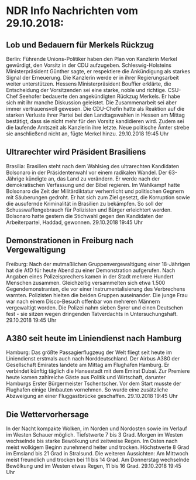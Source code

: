 # NDR Info Nachrichten vom 29.10.2018:


## Lob und Bedauern für Merkels Rückzug
Berlin: Führende Unions-Politiker haben den Plan von Kanzlerin Merkel gewürdigt, den Vorsitz in der CDU aufzugeben. Schleswig-Holsteins Ministerpräsident Günther sagte, er respektiere die Ankündigung als starkes Signal der Erneuerung. Die Kanzlerin werde er in ihrer Regierungsarbeit weiter unterstützen. Hessens Ministerpräsident Bouffier erklärte, die Entscheidung der Vorsitzenden sei eine starke, noble und richtige. CSU-Chef Seehofer bedauerte den angekündigten Rückzug Merkels. Er habe sich mit ihr manche Diskussion geleistet. Die Zusammenarbeit sei aber immer vertrauensvoll gewesen. Die CDU-Chefin hatte als Reaktion auf die starken Verluste ihrer Partei bei den Landtagswahlen in Hessen am Mittag bestätigt, dass sie nicht mehr für den Vorsitz kandidieren wird. Zudem sei die laufende Amtszeit als Kanzlerin ihre letzte. Neue politische Ämter strebe sie anschließend nicht an, fügte Merkel hinzu. 29.10.2018 19:45 Uhr 

## Ultrarechter wird Präsident Brasiliens
Brasilia:	Brasilien steht nach dem Wahlsieg des ultrarechten Kandidaten Bolsonaro in der Präsidentenwahl vor einem radikalen Wandel. Der 63-Jährige kündigte an, das Land zu verändern. Er werde nach der demokratischen Verfassung und der Bibel regieren. Im Wahlkampf hatte Bolsonaro die Zeit der Militärdiktatur verherrlicht und politischen Gegnern mit Säuberungen gedroht. Er hat sich zum Ziel gesetzt, die Korruption sowie die ausufernde Kriminalität in Brasilien zu bekämpfen. So soll der Schusswaffengebrauch für Polizisten und Bürger erleichtert werden. Bolsonaro hatte gestern die Stichwahl gegen den Kandidaten der Arbeiterpartei, Haddad, gewonnen. 29.10.2018 19:45 Uhr 

## Demonstrationen in Freiburg nach Vergewaltigung
Freiburg: Nach der mutmaßlichen Gruppenvergewaltigung einer 18-Jährigen hat die AfD für heute Abend zu einer Demonstration aufgerufen. Nach Angaben eines Polizeisprechers kamen in der Stadt mehrere Hundert Menschen zusammen. Gleichzeitig versammelten sich etwa 1.500 Gegendemonstranten, die vor einer Instrumentalisierung des Verbrechens warnten. Polizisten hielten die beiden Gruppen auseinander. Die junge Frau war nach einem Disco-Besuch offenbar von mehreren Männern vergewaltigt worden. Die Polizei nahm sieben Syrer und einen Deutschen fest - sie sitzen wegen dringenden Tatverdachts in Untersuchungshaft. 29.10.2018 19:45 Uhr 

## A380 seit heute im Liniendienst nach Hamburg
Hamburg:	Das größte Passagierflugzeug der Welt fliegt seit heute im Liniendienst erstmals auch nach Norddeutschland. Der Airbus A380 der Gesellschaft Emirates landete am Mittag am Flughafen Hamburg. Er verbindet künftig täglich die Hansestadt mit dem Emirat Dubai. Zur Premiere heute kamen zahlreiche Gäste aus Politik und Wirtschaft, darunter Hamburgs Erster Bürgermeister Tschentscher. Vor dem Start musste der Flughafen einige Umbauten vornehmen. So wurde eine zusätzliche Abzweigung an einer Fluggastbrücke geschaffen. 29.10.2018 19:45 Uhr 

## Die Wettervorhersage
In der Nacht kompakte Wolken, im Norden und Nordosten sowie im Verlauf im Westen Schauer möglich. Tiefstwerte 7 bis 3 Grad. Morgen im Westen wechselnde bis starke Bewölkung und zeitweise Regen. Im Osten nach meist wolkigem Beginn zunehmend heiter und trocken. Höchstwerte 8 Grad im Emsland bis 21 Grad in Stralsund. Die weiteren Aussichten: Am Mittwoch meist freundlich und trocken bei 11 bis 14 Grad. Am Donnerstag wechselnde Bewölkung und im Westen etwas Regen, 11 bis 16 Grad. 29.10.2018 19:45 Uhr 
